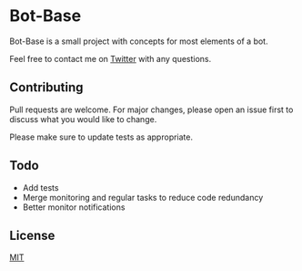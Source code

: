 # Bot-Base

Bot-Base is a small project with concepts for most elements of a bot.

Feel free to contact me on [Twitter](https://twitter.com/pristine1862) with any questions.

## Contributing
Pull requests are welcome. For major changes, please open an issue first to discuss what you would like to change.

Please make sure to update tests as appropriate.

## Todo
- Add tests
- Merge monitoring and regular tasks to reduce code redundancy
- Better monitor notifications

## License
[MIT](https://github.com/EdwinJ0124/footsites/blob/master/LICENSE.md)
